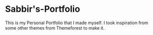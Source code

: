 # Sabbir's-Portfolio

This is my Personal Portfolio that I made myself. I took inspiration from some other themes from Themeforest to make it.
